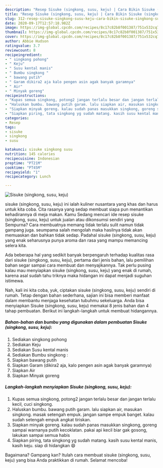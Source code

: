 ```yaml
---
description: "Resep Sisuke (singkong, susu, keju) | Cara Bikin Sisuke (singkong, susu, keju) Yang Mudah Dan Praktis"
title: "Resep Sisuke (singkong, susu, keju) | Cara Bikin Sisuke (singkong, susu, keju) Yang Mudah Dan Praktis"
slug: 312-resep-sisuke-singkong-susu-keju-cara-bikin-sisuke-singkong-susu-keju-yang-mudah-dan-praktis
date: 2020-09-17T12:57:18.982Z
image: https://img-global.cpcdn.com/recipes/8c17c82b8f001387/751x532cq70/sisuke-singkong-susu-keju-foto-resep-utama.jpg
thumbnail: https://img-global.cpcdn.com/recipes/8c17c82b8f001387/751x532cq70/sisuke-singkong-susu-keju-foto-resep-utama.jpg
cover: https://img-global.cpcdn.com/recipes/8c17c82b8f001387/751x532cq70/sisuke-singkong-susu-keju-foto-resep-utama.jpg
author: Abbie Hudson
ratingvalue: 3.7
reviewcount: 8
recipeingredient:
- " singkong pohong"
- " Keju"
- " Susu kental manis"
- " Bumbu singkong "
- " bawang putih"
- " Garam dikira2 aja kalo pengen asin agak banyak garamnya"
- " Air"
- " Minyak goreng"
recipeinstructions:
- "Kupas semua singkong, potong2 jangan terlalu besar dan jangan terlalu kecil, cuci singkong."
- "Haluskan bumbu. bawang putih garam. lalu siapkan air, masukan singkong. masak setengah empuk. jangan sampe empuk banget. kalau sudah setengah empuk angkat tiriskan."
- "Siapkan minyak goreng. kalau sudah panas masukkan singkong, goreng sampai warnanya putih kecoklatan. pakai api kecil biar gak gosong, lakukan sampai semua habis"
- "Siapkan piring, tata singkong yg sudah matang. kasih susu kental manis, kasih keju. siap di hidangkan 😄"
categories:
- Resep
tags:
- sisuke
- singkong
- susu

katakunci: sisuke singkong susu 
nutrition: 145 calories
recipecuisine: Indonesian
preptime: "PT21M"
cooktime: "PT45M"
recipeyield: "1"
recipecategory: Lunch

---
```



![Sisuke (singkong, susu, keju)](https://img-global.cpcdn.com/recipes/8c17c82b8f001387/751x532cq70/sisuke-singkong-susu-keju-foto-resep-utama.jpg)


sisuke (singkong, susu, keju) ini ialah kuliner nusantara yang khas dan harus untuk kita coba. Cita rasanya yang sedap membuat siapa pun menantikan kehadirannya di meja makan.
Kamu Sedang mencari ide resep sisuke (singkong, susu, keju) untuk jualan atau dikonsumsi sendiri yang Sempurna? Cara membuatnya memang tidak terlalu sulit namun tidak gampang juga. seumpama salah mengolah maka hasilnya tidak akan memuaskan dan bahkan tidak sedap. Padahal sisuke (singkong, susu, keju) yang enak seharusnya punya aroma dan rasa yang mampu memancing selera kita.



Ada beberapa hal yang sedikit banyak berpengaruh terhadap kualitas rasa dari sisuke (singkong, susu, keju), pertama dari jenis bahan, lalu pemilihan bahan segar sampai cara membuat dan menyajikannya. Tak perlu pusing kalau mau menyiapkan sisuke (singkong, susu, keju) yang enak di rumah, karena asal sudah tahu triknya maka hidangan ini dapat menjadi suguhan istimewa.


Nah, kali ini kita coba, yuk, ciptakan sisuke (singkong, susu, keju) sendiri di rumah. Tetap dengan bahan sederhana, sajian ini bisa memberi manfaat dalam membantu menjaga kesehatan tubuhmu sekeluarga. Anda bisa menyiapkan Sisuke (singkong, susu, keju) memakai 8 jenis bahan dan 4 tahap pembuatan. Berikut ini langkah-langkah untuk membuat hidangannya.

<!--inarticleads1-->

##### Bahan-bahan dan bumbu yang digunakan dalam pembuatan Sisuke (singkong, susu, keju):

1. Sediakan  singkong pohong
1. Sediakan  Keju
1. Sediakan  Susu kental manis
1. Sediakan  Bumbu singkong :
1. Siapkan  bawang putih
1. Siapkan  Garam (dikira2 aja, kalo pengen asin agak banyak garamnya)
1. Siapkan  Air
1. Siapkan  Minyak goreng




<!--inarticleads2-->

##### Langkah-langkah menyiapkan Sisuke (singkong, susu, keju):

1. Kupas semua singkong, potong2 jangan terlalu besar dan jangan terlalu kecil, cuci singkong.
1. Haluskan bumbu. bawang putih garam. lalu siapkan air, masukan singkong. masak setengah empuk. jangan sampe empuk banget. kalau sudah setengah empuk angkat tiriskan.
1. Siapkan minyak goreng. kalau sudah panas masukkan singkong, goreng sampai warnanya putih kecoklatan. pakai api kecil biar gak gosong, lakukan sampai semua habis
1. Siapkan piring, tata singkong yg sudah matang. kasih susu kental manis, kasih keju. siap di hidangkan 😄




Bagaimana? Gampang kan? Itulah cara membuat sisuke (singkong, susu, keju) yang bisa Anda praktikkan di rumah. Selamat mencoba!
